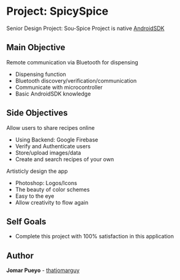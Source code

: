 # Project: SpicySpice 
Senior Design Project: Sou-Spice 
Project is native [AndroidSDK](https://developer.android.com/studio/index.html)

## Main Objective
Remote communication via Bluetooth for dispensing 
*	Dispensing function 
*	Bluetooth discovery/verification/communication 
*	Communicate with microcontroller 
*	Basic AndroidSDK knowledge

## Side Objectives
Allow users to share recipes online 
*	Using Backend: Google Firebase 
*	Verify and Authenticate users 
*	Store/upload images/data 
*	Create and search recipes of your own

Artisticly design the app  
*	Photoshop: Logos/Icons 
*	The beauty of color schemes 
*	Easy to the eye 
*	Allow creativity to flow again

## Self Goals
*	Complete this project with 100% satisfaction in this application

## Author
**Jomar Pueyo** - [thatjomarguy](https://github.com/thatjomarguy)
